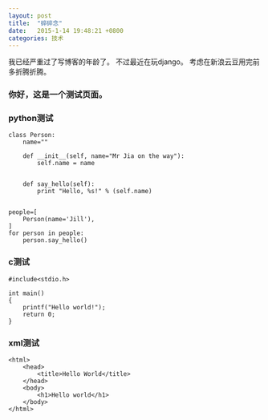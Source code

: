 ```yaml
---
layout: post
title:  "碎碎念"
date:   2015-1-14 19:48:21 +0800
categories: 技术
---
```

我已经严重过了写博客的年龄了。
不过最近在玩django。
考虑在新浪云豆用完前多折腾折腾。

### 你好，这是一个测试页面。 ###

### python测试 ###

    class Person:
        name=""

        def __init__(self, name="Mr Jia on the way"):
            self.name = name


        def say_hello(self):
            print "Hello, %s!" % (self.name)


    people=[
        Person(name='Jill'),
    ]
    for person in people:
        person.say_hello()

### c测试 ###

    #include<stdio.h>

    int main()
    {
        printf("Hello world!");
        return 0;
    }

### xml测试 ###

    <html>
        <head>
            <title>Hello World</title>
        </head>
        <body>
            <h1>Hello world</h1>
        </body>
    </html>